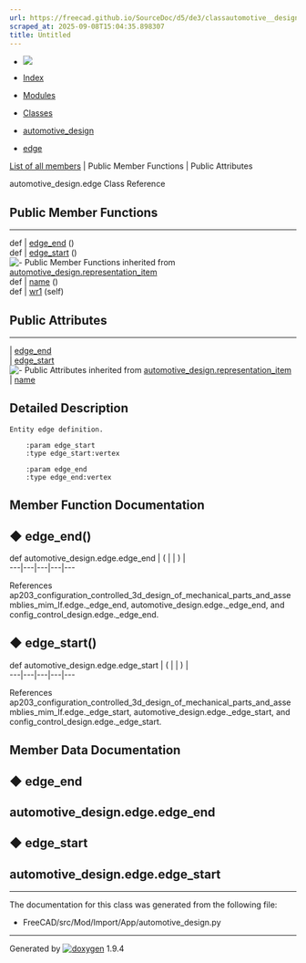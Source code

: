 ```yaml
---
url: https://freecad.github.io/SourceDoc/d5/de3/classautomotive__design_1_1edge.html
scraped_at: 2025-09-08T15:04:35.898307
title: Untitled
---
```


  * [ ![](https://www.freecad.org/svg/logo-freecad.svg) ](https://freecadweb.org "FreeCAD")
  * [Index](../../index.html "Index")
  * [Modules](../../modules.html "Modules list")
  * [Classes](../../annotated.html "Annotated list")

  * [automotive_design](../../d4/ddf/namespaceautomotive__design.html)
  * [edge](../../d5/de3/classautomotive__design_1_1edge.html)

[List of all members](../../d3/df5/classautomotive__design_1_1edge-members.html) | Public Member Functions | Public Attributes

automotive_design.edge Class Reference

##  Public Member Functions  
  
---  
def | [edge_end](../../d5/de3/classautomotive__design_1_1edge.html#adc21d6bea2bf55ae7403d64f2ccdf8ea) ()  
def | [edge_start](../../d5/de3/classautomotive__design_1_1edge.html#afe397bf57aa3052ba73da826700d8b38) ()  
![-](../../closed.png) Public Member Functions inherited from
[automotive_design.representation_item](../../d3/d20/classautomotive__design_1_1representation__item.html)  
def | [name](../../d3/d20/classautomotive__design_1_1representation__item.html#a33b5812d92aa0d107b4fd4274c17b9d9) ()  
def | [wr1](../../d3/d20/classautomotive__design_1_1representation__item.html#af350c19fc5e5763d4991494a99d979ed) (self)  
  
##  Public Attributes  
  
---  
|
[edge_end](../../d5/de3/classautomotive__design_1_1edge.html#af2dfde2eea876a40ced85b67041a6078)  
|
[edge_start](../../d5/de3/classautomotive__design_1_1edge.html#acea1eb826a678cc369a23d36bb3b6181)  
![-](../../closed.png) Public Attributes inherited from
[automotive_design.representation_item](../../d3/d20/classautomotive__design_1_1representation__item.html)  
|
[name](../../d3/d20/classautomotive__design_1_1representation__item.html#a3d48fe912053adaf5f187b606fa81c87)  
  
## Detailed Description

    
    
    Entity edge definition.
    
        :param edge_start
        :type edge_start:vertex
    
        :param edge_end
        :type edge_end:vertex

## Member Function Documentation

## ◆ edge_end()

def automotive_design.edge.edge_end  | ( | | ) |   
---|---|---|---|---  
  
References
ap203_configuration_controlled_3d_design_of_mechanical_parts_and_assemblies_mim_lf.edge._edge_end,
automotive_design.edge._edge_end, and config_control_design.edge._edge_end.

## ◆ edge_start()

def automotive_design.edge.edge_start  | ( | | ) |   
---|---|---|---|---  
  
References
ap203_configuration_controlled_3d_design_of_mechanical_parts_and_assemblies_mim_lf.edge._edge_start,
automotive_design.edge._edge_start, and
config_control_design.edge._edge_start.

## Member Data Documentation

## ◆ edge_end

automotive_design.edge.edge_end  
---  
  
## ◆ edge_start

automotive_design.edge.edge_start  
---  
  
* * *

The documentation for this class was generated from the following file:

  * FreeCAD/src/Mod/Import/App/automotive_design.py

* * *

Generated by
[![doxygen](../../doxygen.svg)](https://www.doxygen.org/index.html) 1.9.4

